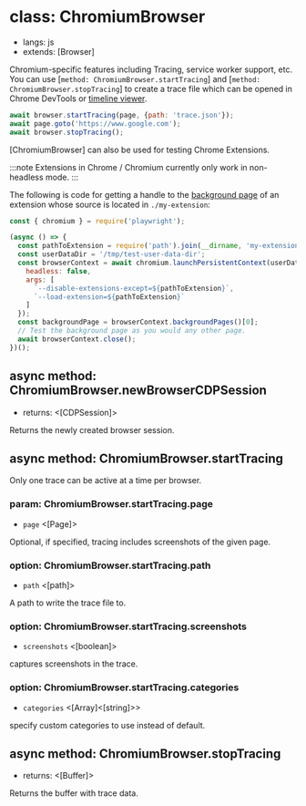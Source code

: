 # class: ChromiumBrowser
* langs: js
* extends: [Browser]

Chromium-specific features including Tracing, service worker support, etc. You can use [`method:
ChromiumBrowser.startTracing`] and [`method: ChromiumBrowser.stopTracing`] to create a trace file which can be
opened in Chrome DevTools or [timeline viewer](https://chromedevtools.github.io/timeline-viewer/).

```js
await browser.startTracing(page, {path: 'trace.json'});
await page.goto('https://www.google.com');
await browser.stopTracing();
```

[ChromiumBrowser] can also be used for testing Chrome Extensions.

:::note
Extensions in Chrome / Chromium currently only work in non-headless mode.
:::

The following is code for getting a handle to the [background page](https://developer.chrome.com/extensions/background_pages) of an extension whose source is located in `./my-extension`:
```js
const { chromium } = require('playwright');

(async () => {
  const pathToExtension = require('path').join(__dirname, 'my-extension');
  const userDataDir = '/tmp/test-user-data-dir';
  const browserContext = await chromium.launchPersistentContext(userDataDir,{
    headless: false,
    args: [
      `--disable-extensions-except=${pathToExtension}`,
      `--load-extension=${pathToExtension}`
    ]
  });
  const backgroundPage = browserContext.backgroundPages()[0];
  // Test the background page as you would any other page.
  await browserContext.close();
})();
```

## async method: ChromiumBrowser.newBrowserCDPSession
- returns: <[CDPSession]>

Returns the newly created browser session.

## async method: ChromiumBrowser.startTracing

Only one trace can be active at a time per browser.

### param: ChromiumBrowser.startTracing.page
- `page` <[Page]>

Optional, if specified, tracing includes screenshots of the given page.

### option: ChromiumBrowser.startTracing.path
- `path` <[path]>

A path to write the trace file to.

### option: ChromiumBrowser.startTracing.screenshots
- `screenshots` <[boolean]>

captures screenshots in the trace.

### option: ChromiumBrowser.startTracing.categories
- `categories` <[Array]<[string]>>

specify custom categories to use instead of default.

## async method: ChromiumBrowser.stopTracing
- returns: <[Buffer]>

Returns the buffer with trace data.
